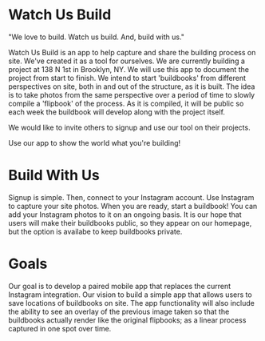 Watch Us Build
========

"We love to build. Watch us build. And, build with us." 

Watch Us Build is an app to help capture and share the building process on site. We've created it as a tool for ourselves. We are currently building a project at 138 N 1st in Brooklyn, NY. We will use this app to document the project from start to finish. We intend to start 'buildbooks' from different perspectives on site, both in and out of the structure, as it is built. The idea is to take photos from the same perspective over a period of time to slowly compile a 'flipbook' of the process. As it is compiled, it will be public so each week the buildbook will develop along with the project itself.

We would like to invite others to signup and use our tool on their projects. 

Use our app to show the world what you're building! 

Build With Us
========  

Signup is simple. Then, connect to your Instagram account. Use Instagram to capture your site photos. When you are ready, start a buildbook! You can add your Instagram photos to it on an ongoing basis. It is our hope that users will make their buildbooks public, so they appear on our homepage, but the option is availabe to keep buildbooks private.

Goals
========

Our goal is to develop a paired mobile app that replaces the current Instagram integration. Our vision to build a simple app that allows users to save locations of buildbooks on site. The app functionality will also include the ability to see an overlay of the previous image taken so that the buildbooks actually render like the original flipbooks; as a linear process captured in one spot over time.